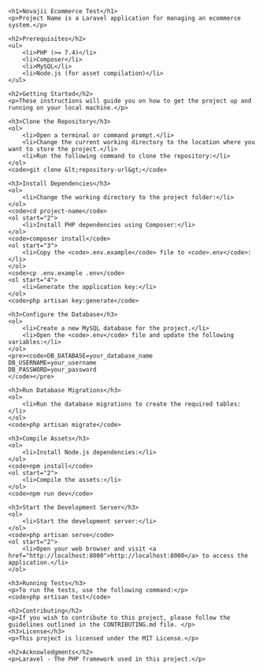     <h1>Novajii Ecommerce Test</h1>
    <p>Project Name is a Laravel application for managing an ecommerce system.</p>

    <h2>Prerequisites</h2>
    <ul>
        <li>PHP (>= 7.4)</li>
        <li>Composer</li>
        <li>MySQL</li>
        <li>Node.js (for asset compilation)</li>
    </ul>

    <h2>Getting Started</h2>
    <p>These instructions will guide you on how to get the project up and running on your local machine.</p>

    <h3>Clone the Repository</h3>
    <ol>
        <li>Open a terminal or command prompt.</li>
        <li>Change the current working directory to the location where you want to store the project.</li>
        <li>Run the following command to clone the repository:</li>
    </ol>
    <code>git clone &lt;repository-url&gt;</code>

    <h3>Install Dependencies</h3>
    <ol>
        <li>Change the working directory to the project folder:</li>
    </ol>
    <code>cd project-name</code>
    <ol start="2">
        <li>Install PHP dependencies using Composer:</li>
    </ol>
    <code>composer install</code>
    <ol start="3">
        <li>Copy the <code>.env.example</code> file to <code>.env</code>:</li>
    </ol>
    <code>cp .env.example .env</code>
    <ol start="4">
        <li>Generate the application key:</li>
    </ol>
    <code>php artisan key:generate</code>

    <h3>Configure the Database</h3>
    <ol>
        <li>Create a new MySQL database for the project.</li>
        <li>Open the <code>.env</code> file and update the following variables:</li>
    </ol>
    <pre><code>DB_DATABASE=your_database_name
    DB_USERNAME=your_username
    DB_PASSWORD=your_password
    </code></pre>

    <h3>Run Database Migrations</h3>
    <ol>
        <li>Run the database migrations to create the required tables:</li>
    </ol>
    <code>php artisan migrate</code>

    <h3>Compile Assets</h3>
    <ol>
        <li>Install Node.js dependencies:</li>
    </ol>
    <code>npm install</code>
    <ol start="2">
        <li>Compile the assets:</li>
    </ol>
    <code>npm run dev</code>

    <h3>Start the Development Server</h3>
    <ol>
        <li>Start the development server:</li>
    </ol>
    <code>php artisan serve</code>
    <ol start="2">
        <li>Open your web browser and visit <a href="http://localhost:8000">http://localhost:8000</a> to access the application.</li>
    </ol>

    <h3>Running Tests</h3>
    <p>To run the tests, use the following command:</p>
    <code>php artisan test</code>

    <h2>Contributing</h2>
    <p>If you wish to contribute to this project, please follow the guidelines outlined in the CONTRIBUTING.md file. </p>
    <h3>License</h3>
    <p>This project is licensed under the MIT License.</p>

    <h2>Acknowledgments</h2>
    <p>Laravel - The PHP framework used in this project.</p>
